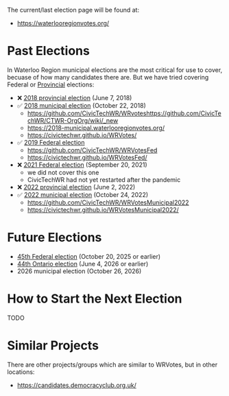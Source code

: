 The current/last election page will be found at:
* https://waterlooregionvotes.org/

# Past Elections

In Waterloo Region municipal elections are the most critical for use to cover, becuase of how many candidates there are. But we have tried covering Federal or [Provincial](https://en.wikipedia.org/wiki/List_of_Ontario_general_elections) elections:

* :x: [2018 provincial election](https://en.wikipedia.org/wiki/2018_Ontario_general_election) (June 7, 2018)
* :white_check_mark: [2018 municipal election](https://en.wikipedia.org/wiki/2018_Ontario_municipal_elections) (October 22, 2018)
  - https://github.com/CivicTechWR/WRvoteshttps://github.com/CivicTechWR/CTWR-OrgOrg/wiki/_new
  - https://2018-municipal.waterlooregionvotes.org/
  - https://civictechwr.github.io/WRVotes/
* :white_check_mark: [2019 Federal election](https://en.wikipedia.org/wiki/2019_Canadian_federal_election)
  - https://github.com/CivicTechWR/WRVotesFed
  - https://civictechwr.github.io/WRVotesFed/
* :x: [2021 Federal election](https://en.wikipedia.org/wiki/2021_Canadian_federal_election) (September 20, 2021)
  - we did not cover this one
  - CivicTechWR had not yet restarted after the pandemic
* :x: [2022 provincial election](https://en.wikipedia.org/wiki/2022_Ontario_general_election) (June 2, 2022)
* :white_check_mark: [2022 municipal election](https://en.wikipedia.org/wiki/2022_Ontario_municipal_elections) (October 24, 2022)
  - https://github.com/CivicTechWR/WRVotesMunicipal2022
  - https://civictechwr.github.io/WRVotesMunicipal2022/

# Future Elections

* [45th Federal election](https://en.wikipedia.org/wiki/45th_Canadian_federal_election) (October 20, 2025 or earlier)
* [44th Ontario election](https://en.wikipedia.org/wiki/44th_Ontario_general_election) (June 4, 2026 or earlier)
* 2026 municipal election (October 26, 2026)

# How to Start the Next Election

TODO

# Similar Projects

There are other projects/groups which are similar to WRVotes, but in other locations:
* https://candidates.democracyclub.org.uk/